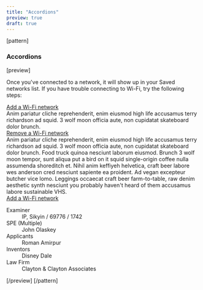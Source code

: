 ```yaml
---
title: "Accordions"
preview: true
draft: true
---
```


[pattern]
<h3>Accordions</h3>
[preview]
<div style="max-width: 600px; margin: auto;" class="panel panel-default panel-body">
    <p>Once you've connected to a network, it will show up in your Saved networks list. If you have trouble connecting to Wi-Fi, try the following steps:</p>
    <div class="accordion-group" id="accordion" role="tablist" aria-multiselectable="true">
      <div class="accordion-panel">
        <div class="accordion-header" role="tab" id="headingOne">
            <a data-toggle="collapse" data-parent="#accordion" href="#collapseOne" aria-expanded="true" aria-controls="collapseOne">
              <i class="fa fa-1x fa-fw fa-angle-right"></i> Add a Wi-Fi network
            </a>
        </div>
        <div id="collapseOne" class="accordion-collapse collapse in" role="tabpanel" aria-labelledby="headingOne">
          <div class="accordion-body">
            Anim pariatur cliche reprehenderit, enim eiusmod high life accusamus terry richardson ad squid. 3 wolf moon officia aute, non cupidatat skateboard dolor brunch.
          </div>
        </div>
      </div>
      <div class="accordion-panel">
        <div class="accordion-header" role="tab" id="headingTwo">
            <a data-toggle="collapse" data-parent="#accordion" href="#collapseTwo" aria-expanded="false" aria-controls="collapseTwo">
              <i class="fa fa-1x fa-fw fa-angle-right"></i> Remove a Wi-Fi network
            </a>
        </div>
        <div id="collapseTwo" class="accordion-collapse collapse" role="tabpanel" aria-labelledby="headingTwo">
          <div class="accordion-body">
            Anim pariatur cliche reprehenderit, enim eiusmod high life accusamus terry richardson ad squid. 3 wolf moon officia aute, non cupidatat skateboard dolor brunch. Food truck quinoa nesciunt laborum eiusmod. Brunch 3 wolf moon tempor, sunt aliqua put a bird on it squid single-origin coffee nulla assumenda shoreditch et. Nihil anim keffiyeh helvetica, craft beer labore wes anderson cred nesciunt sapiente ea proident. Ad vegan excepteur butcher vice lomo. Leggings occaecat craft beer farm-to-table, raw denim aesthetic synth nesciunt you probably haven't heard of them accusamus labore sustainable VHS.
          </div>
        </div>
      </div>
      <div class="accordion-panel">
        <div class="accordion-header" role="tab" id="headingThree">
            <a data-toggle="collapse" data-parent="#accordion" href="#collapseThree" aria-expanded="false" aria-controls="collapseThree">
              <i class="fa fa-1x fa-fw fa-angle-right"></i> Add a Wi-Fi network
            </a>
        </div>
        <div id="collapseThree" class="accordion-collapse collapse" role="tabpanel" aria-labelledby="headingThree">
          <div class="accordion-body">
            <dl class="dl-horizontal">
                <dt>Examiner</dt>
                <dd>IP, Sikyin / 69776 / 1742</dd>
                <dt>SPE (Multiple)</dt>
                <dd>John Olaskey</dd>
                <dt>Applicants</dt>
                <dd>Roman Amirpur</dd>
                <dt>Inventors</dt>
                <dd>Disney Dale</dd>
                <dt>Law Firm</dt>
                <dd>Clayton & Clayton Associates</dd>
            </dl>
          </div>
        </div>
      </div>
    </div>
</div>
[/preview]
[/pattern]
